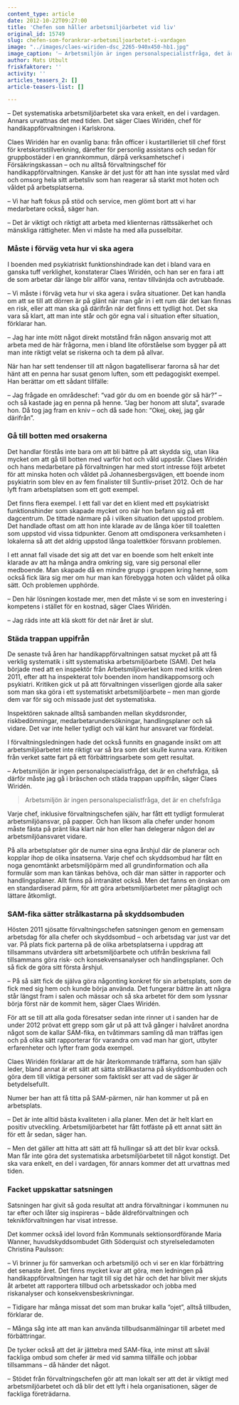 ```yaml
---
content_type: article
date: 2012-10-22T09:27:00
title: 'Chefen som håller arbetsmiljöarbetet vid liv'
original_id: 15749
slug: chefen-som-forankrar-arbetsmiljoarbetet-i-vardagen
image: "../images/claes-wiriden-dsc_2265-940x450-hb1.jpg"
image_caption: '– Arbetsmiljön är ingen personalspecialistfråga, det är en chefsfråga, så därför måste jag gå i bräschen och städa trappan uppifrån, säger Claes Wiridén, förvaltningschef i Karlskrona kommun.'
author: Mats Utbult
friskfaktorer: ''
activity: ''
articles_teasers_2: []
article-teasers-list: []

---
```


– Det systematiska arbetsmiljöarbetet ska vara enkelt, en del i vardagen. Annars urvattnas det med tiden. Det säger Claes Wiridén, chef för handikappförvaltningen i Karlskrona.

Claes Wiridén har en ovanlig bana: från officer i kustartilleriet till chef först för kretskortstillverkning, därefter för personlig assistans och sedan för gruppbostäder i en grannkommun, därpå verksamhetschef i Försäkringskassan – och nu alltså förvaltningschef för handikappförvaltningen. Kanske är det just för att han inte sysslat med vård och omsorg hela sitt arbetsliv som han reagerar så starkt mot hoten och våldet på arbetsplatserna.

– Vi har haft fokus på stöd och service, men glömt bort att vi har medarbetare också, säger han.

– Det är viktigt och riktigt att arbeta med klienternas rättssäkerhet och mänskliga rättigheter. Men vi måste ha med alla pusselbitar.

### Måste i förväg veta hur vi ska agera

I boenden med psykiatriskt funktionshindrade kan det i bland vara en ganska tuff verklighet, konstaterar Claes Wiridén, och han ser en fara i att de som arbetar där länge blir allför vana, rentav tillvänjda och avtrubbade.

– Vi måste i förväg veta hur vi ska agera i svåra situationer. Det kan handla om att se till att dörren är på glänt när man går in i ett rum där det kan finnas en risk, eller att man ska gå därifrån när det finns ett tydligt hot. Det ska vara så klart, att man inte står och gör egna val i situation efter situation, förklarar han.

– Jag har inte mött något direkt motstånd från någon ansvarig mot att arbeta med de här frågorna, men i bland lite oförståelse som bygger på att man inte riktigt velat se riskerna och ta dem på allvar.

När han har sett tendenser till att någon bagatelliserar farorna så har det hänt att en penna har susat genom luften, som ett pedagogiskt exempel. Han berättar om ett sådant tillfälle:

– Jag frågade en områdeschef: “vad gör du om en boende gör så här?” – och så kastade jag en penna på henne. “Jag ber honom att sluta”, svarade hon. Då tog jag fram en kniv – och då sade hon: “Okej, okej, jag går därifrån”.

### Gå till botten med orsakerna

Det handlar förstås inte bara om att bli bättre på att skydda sig, utan lika mycket om att gå till botten med varför hot och våld uppstår. Claes Wiridén och hans medarbetare på förvaltningen har med stort intresse följt arbetet för att minska hoten och våldet på Johannesbergsvägen, ett boende inom psykiatrin som blev en av fem finalister till Suntliv-priset 2012. Och de har lyft fram arbetsplatsen som ett gott exempel.

Det finns flera exempel. I ett fall var det en klient med ett psykiatriskt funktionshinder som skapade mycket oro när hon befann sig på ett dagcentrum. De tittade närmare på i vilken situation det uppstod problem. Det handlade oftast om att hon inte klarade av de långa köer till toaletten som uppstod vid vissa tidpunkter. Genom att omdisponera verksamheten i lokalerna så att det aldrig uppstod långa toalettköer försvann problemen.

I ett annat fall visade det sig att det var en boende som helt enkelt inte klarade av att ha många andra omkring sig, vare sig personal eller medboende. Man skapade då en mindre grupp i gruppen kring henne, som också fick lära sig mer om hur man kan förebygga hoten och våldet på olika sätt. Och problemen upphörde.

– Den här lösningen kostade mer, men det måste vi se som en investering i kompetens i stället för en kostnad, säger Claes Wiridén.

– Jag räds inte att klä skott för det när året är slut.

### Städa trappan uppifrån

De senaste två åren har handikappförvaltningen satsat mycket på att få verklig systematik i sitt systematiska arbetsmiljöarbete (SAM). Det hela började med att en inspektör från Arbetsmiljöverket kom med kritik våren 2011, efter att ha inspekterat tolv boenden inom handikappomsorg och psykiatri. Kritiken gick ut på att förvaltningen visserligen gjorde alla saker som man ska göra i ett systematiskt arbetsmiljöarbete – men man gjorde dem var för sig och missade just det systematiska.

Inspektören saknade alltså sambanden mellan skyddsronder, riskbedömningar, medarbetarundersökningar, handlingsplaner och så vidare. Det var inte heller tydligt och väl känt hur ansvaret var fördelat.

I förvaltningsledningen hade det också funnits en gnagande insikt om att arbetsmiljöarbetet inte riktigt var så bra som det skulle kunna vara. Kritiken från verket satte fart på ett förbättringsarbete som gett resultat.

– Arbetsmiljön är ingen personalspecialistfråga, det är en chefsfråga, så därför måste jag gå i bräschen och städa trappan uppifrån, säger Claes Wiridén.

> Arbetsmiljön är ingen personalspecialistfråga, det är en chefsfråga

Varje chef, inklusive förvaltningschefen själv, har fått ett tydligt formulerat arbetsmiljöansvar, på papper. Och han liksom alla chefer under honom måste fästa på pränt lika klart när hon eller han delegerar någon del av arbetsmiljöansvaret vidare.

På alla arbetsplatser gör de numer sina egna årshjul där de planerar och kopplar ihop de olika insatserna. Varje chef och skyddsombud har fått en noga genomtänkt arbetsmiljöpärm med all grundinformation och alla formulär som man kan tänkas behöva, och där man sätter in rapporter och handlingsplaner. Allt finns på intranätet också. Men det fanns en önskan om en standardiserad pärm, för att göra arbetsmiljöarbetet mer påtagligt och lättare åtkomligt.

### SAM-fika sätter strålkastarna på skyddsombuden

Hösten 2011 sjösatte förvaltningschefen satsningen genom en gemensam arbetsdag för alla chefer och skyddsombud – och arbetsdag var just var det var. På plats fick parterna på de olika arbetsplatserna i uppdrag att tillsammans utvärdera sitt arbetsmiljöarbete och utifrån beskrivna fall tillsammans göra risk- och konsekvensanalyser och handlingsplaner. Och så fick de göra sitt första årshjul.

– På så sätt fick de själva göra någonting konkret för sin arbetsplats, som de fick med sig hem och kunde börja använda. Det fungerar bättre än att några står längst fram i salen och mässar och så ska arbetet för dem som lyssnar börja först när de kommit hem, säger Claes Wiridén.

För att se till att alla goda föresatser sedan inte rinner ut i sanden har de under 2012 prövat ett grepp som går ut på att två gånger i halvåret anordna något som de kallar SAM-fika, en tvåtimmars samling då man träffas igen och på olika sätt rapporterar för varandra om vad man har gjort, utbyter erfarenheter och lyfter fram goda exempel.

Claes Wiridén förklarar att de här återkommande träffarna, som han själv leder, bland annat är ett sätt att sätta strålkastarna på skyddsombuden och göra dem till viktiga personer som faktiskt ser att vad de säger är betydelsefullt.

Numer ber han att få titta på SAM-pärmen, när han kommer ut på en arbetsplats.

– Det är inte alltid bästa kvaliteten i alla planer. Men det är helt klart en positiv utveckling. Arbetsmiljöarbetet har fått fotfäste på ett annat sätt än för ett år sedan, säger han.

– Men det gäller att hitta att sätt att få hullingar så att det blir kvar också. Man får inte göra det systematiska arbetsmiljöarbetet till något konstigt. Det ska vara enkelt, en del i vardagen, för annars kommer det att urvattnas med tiden.

### Facket uppskattar satsningen

Satsningen har givit så goda resultat att andra förvaltningar i kommunen nu tar efter och låter sig inspireras – både äldreförvaltningen och teknikförvaltningen har visat intresse.

Det kommer också idel lovord från Kommunals sektionsordförande Maria Wanner, huvudskyddsombudet Gith Söderquist och styrelseledamoten Christina Paulsson:

– Vi brinner ju för samverkan och arbetsmiljö och vi ser en klar förbättring det senaste året. Det finns mycket kvar att göra, men ledningen på handikappförvaltningen har tagit till sig det här och det har blivit mer skjuts åt arbetet att rapportera tillbud och arbetsskador och jobba med riskanalyser och konsekvensbeskrivningar.

– Tidigare har många missat det som man brukar kalla “ojet”, alltså tillbuden, förklarar de.

– Många såg inte att man kan använda tillbudsanmälningar till arbetet med förbättringar.

De tycker också att det är jättebra med SAM-fika, inte minst att såväl fackliga ombud som chefer är med vid samma tillfälle och jobbar tillsammans – då händer det något.

– Stödet från förvaltningschefen gör att man lokalt ser att det är viktigt med arbetsmiljöarbetet och då blir det ett lyft i hela organisationen, säger de fackliga företrädarna.

